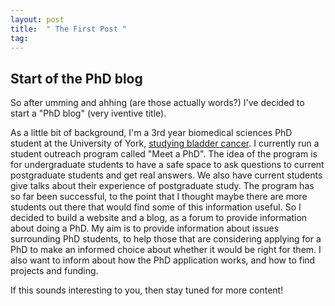 ```yaml
---
layout: post
title:  " The First Post "
tag: 
---
```


## Start of the PhD blog

So after umming and ahhing (are those actually words?) I've decided to start a "PhD blog" (very iventive title). 

As a little bit of background, I'm a 3rd year biomedical sciences PhD student at the University of York, [studying bladder cancer](https://ryanj-ellison.github.io/Research.html). I currently run a student outreach program called "Meet a PhD". The idea of the program is for undergraduate students to have a safe space to ask questions to current postgraduate students and get real answers. We also have current students give talks about their experience of postgraduate study.
The program has so far been successful, to the point that I thought maybe there are more students out there that would find some of this information useful. So I decided to build a website and a blog, as a forum to provide information about doing a PhD. My aim is to provide information about issues surrounding PhD students, to help those that are considering applying for a PhD to make an informed choice about whether it would be right for them. I also want to inform about how the PhD application works, and how to find projects and funding.

If this sounds interesting to you, then stay tuned for more content!